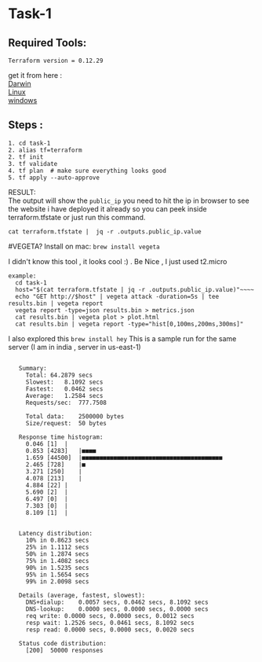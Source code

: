 # Task-1

## Required Tools:
`Terraform version = 0.12.29` <br/>

get it from here  :<br/>
[Darwin](terraform_0.12.29_darwin_amd64.zip)
<br/>
[Linux](https://releases.hashicorp.com/terraform/0.12.29/terraform_0.12.29_linux_amd64.zip)
<br/>
[windows](https://releases.hashicorp.com/terraform/0.12.29/terraform_0.12.29_windows_amd64.zip)

## Steps :
```
1. cd task-1
2. alias tf=terraform
2. tf init 
3. tf validate
4. tf plan  # make sure everything looks good 
5. tf apply --auto-approve
```

RESULT:<br/>
The output will show the `public_ip` you need to hit the ip in browser to see the website
i have deployed it already 
so you can peek inside terraform.tfstate 
or just run this command.

`cat terraform.tfstate |  jq -r .outputs.public_ip.value`


#VEGETA? 
Install on mac: `brew install vegeta`

I didn't know this tool , it looks cool :) . Be Nice , I just used t2.micro
```
example:
  cd task-1
  host="$(cat terraform.tfstate | jq -r .outputs.public_ip.value)"~~~~
  echo "GET http://$host" | vegeta attack -duration=5s | tee results.bin | vegeta report
  vegeta report -type=json results.bin > metrics.json
  cat results.bin | vegeta plot > plot.html
  cat results.bin | vegeta report -type="hist[0,100ms,200ms,300ms]"
```
I also explored this 
   `brew install hey`
   This is a sample run for the same server (I am in india , server in us-east-1)
```hey -c 1000 -q 100 -n 50000 http://52.206.131.240
   
   Summary:
     Total:	64.2879 secs
     Slowest:	8.1092 secs
     Fastest:	0.0462 secs
     Average:	1.2584 secs
     Requests/sec:	777.7508
     
     Total data:	2500000 bytes
     Size/request:	50 bytes
   
   Response time histogram:
     0.046 [1]	|
     0.853 [4283]	|■■■■
     1.659 [44500]	|■■■■■■■■■■■■■■■■■■■■■■■■■■■■■■■■■■■■■■■■
     2.465 [728]	|■
     3.271 [250]	|
     4.078 [213]	|
     4.884 [22]	|
     5.690 [2]	|
     6.497 [0]	|
     7.303 [0]	|
     8.109 [1]	|
   
   
   Latency distribution:
     10% in 0.8623 secs
     25% in 1.1112 secs
     50% in 1.2874 secs
     75% in 1.4082 secs
     90% in 1.5235 secs
     95% in 1.5654 secs
     99% in 2.0098 secs
   
   Details (average, fastest, slowest):
     DNS+dialup:	0.0057 secs, 0.0462 secs, 8.1092 secs
     DNS-lookup:	0.0000 secs, 0.0000 secs, 0.0000 secs
     req write:	0.0000 secs, 0.0000 secs, 0.0012 secs
     resp wait:	1.2526 secs, 0.0461 secs, 8.1092 secs
     resp read:	0.0000 secs, 0.0000 secs, 0.0020 secs
   
   Status code distribution:
     [200]	50000 responses

```   